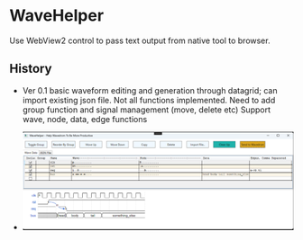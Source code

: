 # WaveHelper 

Use WebView2 control to pass text output from native tool to browser.

## History
- Ver 0.1 basic waveform editing and generation through datagrid; can import existing json file. Not all functions implemented. Need to add group function and signal management (move, delete etc)
  Support wave, node, data, edge functions


 - ![V0.1](v0p1.png?raw=true "V0.1 snapshot")